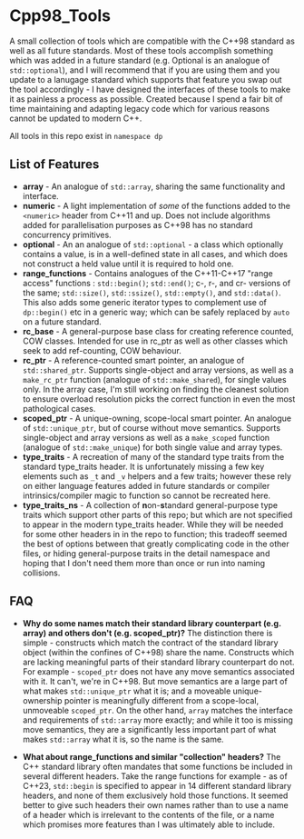 # Cpp98_Tools
A small collection of tools which are compatible with the C++98 standard as well as all future standards. Most of these tools accomplish something which was added in a future standard (e.g. Optional is an analogue of `std::optional`), and I will recommend that if you are using them and you update to a lanugage standard which supports that feature you swap out the tool accordingly - I have designed the interfaces of these tools to make it as painless a process as possible.
Created because I spend a fair bit of time maintaining and adapting legacy code which for various reasons cannot be updated to modern C++.

All tools in this repo exist in `namespace dp`

## List of Features
* **array** - An analogue of `std::array`, sharing the same functionality and interface. 
* **numeric** - A light implementation of *some* of the functions added to the `<numeric>` header from C++11 and up. Does not include algorithms added for parallelisation purposes as C++98 has no standard concurrency primitives.
* **optional** - An an analogue of `std::optional` - a class which optionally contains a value, is in a well-defined state in all cases, and which does not construct a held value until it is required to hold one.
* **range_functions** - Contains analogues of the C++11-C++17 "range access" functions : `std::begin()`; `std::end()`; c-, r-, and cr- versions of the same; `std::size()`, `std::ssize()`, `std::empty()`, and `std::data()`. This also adds some generic iterator types to complement use of `dp::begin()` etc in a generic way; which can be safely replaced by `auto` on a future standard.
* **rc_base** - A general-purpose base class for creating reference counted, COW classes. Intended for use in rc_ptr as well as other classes which seek to add ref-counting, COW behaviour.
* **rc_ptr** - A reference-counted smart pointer, an analogue of `std::shared_ptr`. Supports single-object and array versions, as well as a `make_rc_ptr` function (analogue of `std::make_shared`), for single values only. In the array case, I'm still working on finding the cleanest solution to ensure overload resolution picks the correct function in even the most pathological cases.
* **scoped_ptr** - A unique-owning, scope-local smart pointer. An analogue of `std::unique_ptr`, but of course without move semantics. Supports single-object and array versions as well as a `make_scoped` function (analogue of `std::make_unique`) for both single value and array types.
* **type_traits** - A recreation of many of the standard type traits from the standard type_traits header. It is unfortunately missing a few key elements such as `_t` and `_v` helpers and a few traits; however these rely on either language features added in future standards or compiler intrinsics/compiler magic to function so cannot be recreated here.
* **type_traits_ns** - A collection of **n**on-**s**tandard general-purpose type traits which support other parts of this repo; but which are not specified to appear in the modern type_traits header. While they will be needed for some other headers in in the repo to function; this tradeoff seemed the best of options between that greatly complicating code in the other files, or hiding general-purpose traits in the detail namespace and hoping that I don't need them more than once or run into naming collisions.

## FAQ
* **Why do some names match their standard library counterpart (e.g. array) and others don't (e.g. scoped_ptr)?**
  The distinction there is simple - constructs which match the contract of the standard library object (within the confines of C++98) share the name. Constructs which are lacking meaningful parts of their standard library counterpart do not. For example - `scoped_ptr` does not have any move semantics associated with it. It can't, we're in C++98. But move semantics are a large part of what makes `std::unique_ptr` what it is; and a moveable unique-ownership pointer is meaningfully different from a scope-local, unmoveable `scoped_ptr`. On the other hand, `array` matches the interface and requirements of `std::array` more exactly; and while it too is missing move semantics, they are a significantly less important part of what makes `std::array` what it is, so the name is the same.

* **What about range_functions and similar "collection" headers?**
The C++ standard library often mandates that some functions be included in several different headers. Take the range functions for example - as of C++23, `std::begin` is specified to appear in 14 different standard library headers, and none of them exclusively hold those functions. It seemed better to give such headers their own names rather than to use a name of a header which is irrelevant to the contents of the file, or a name which promises more features than I was ultimately able to include.
